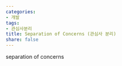 ```yaml
---
categories:
- 개발
tags:
- 관심사분리
title: Separation of Concerns (관심사 분리)
share: false
---
```


separation of concerns
